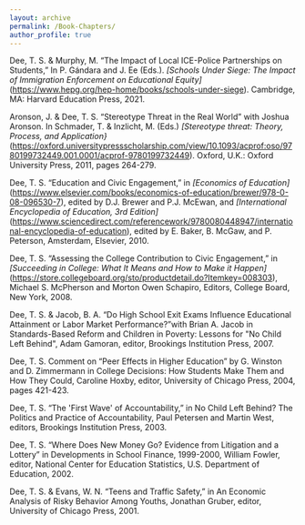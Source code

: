 ```yaml
---
layout: archive
permalink: /Book-Chapters/
author_profile: true
---
```


Dee, T. S. & Murphy, M. “The Impact of Local ICE-Police Partnerships on Students,” In P. Gándara and J. Ee (Eds.). _[Schools Under Siege: The Impact of Immigration Enforcement on Educational Equity]_(https://www.hepg.org/hep-home/books/schools-under-siege). Cambridge, MA: Harvard Education Press, 2021.

Aronson, J. & Dee, T. S. “Stereotype Threat in the Real World” with Joshua Aronson. In Schmader, T. & Inzlicht, M. (Eds.) _[Stereotype threat: Theory, Process, and Application}_(https://oxford.universitypressscholarship.com/view/10.1093/acprof:oso/9780199732449.001.0001/acprof-9780199732449). Oxford, U.K.: Oxford University Press, 2011, pages 264-279.

Dee, T. S. “Education and Civic Engagement,” in _[Economics of Education]_(https://www.elsevier.com/books/economics-of-education/brewer/978-0-08-096530-7), edited by D.J. Brewer and P.J. McEwan, and _[International Encyclopedia of Education, 3rd Edition]_(https://www.sciencedirect.com/referencework/9780080448947/international-encyclopedia-of-education), edited by E. Baker, B. McGaw, and P. Peterson, Amsterdam, Elsevier, 2010.

Dee, T. S. “Assessing the College Contribution to Civic Engagement,” in _[Succeeding in College: What It Means and How to Make it Happen]_(https://store.collegeboard.org/sto/productdetail.do?Itemkey=008303), Michael S. McPherson and Morton Owen Schapiro, Editors, College Board, New York, 2008.

Dee, T. S. & Jacob, B. A. “Do High School Exit Exams Influence Educational Attainment or Labor Market Performance?”with Brian A. Jacob in Standards-Based Reform and Children in Poverty: Lessons for "No Child Left Behind", Adam Gamoran, editor, Brookings Institution Press, 2007.

Dee, T. S. Comment on “Peer Effects in Higher Education” by G. Winston and D. Zimmermann in College Decisions: How Students Make Them and How They Could, Caroline Hoxby, editor, University of Chicago Press, 2004, pages 421-423.

Dee, T. S. “The 'First Wave' of Accountability,” in No Child Left Behind? The Politics and Practice of Accountability, Paul Petersen and Martin West, editors, Brookings Institution Press, 2003.

Dee, T. S. “Where Does New Money Go? Evidence from Litigation and a Lottery” in Developments in School Finance, 1999-2000, William Fowler, editor, National Center for Education Statistics, U.S. Department of Education, 2002.

Dee, T. S. & Evans, W. N. “Teens and Traffic Safety,” in An Economic Analysis of Risky Behavior Among Youths, Jonathan Gruber, editor, University of Chicago Press, 2001.

